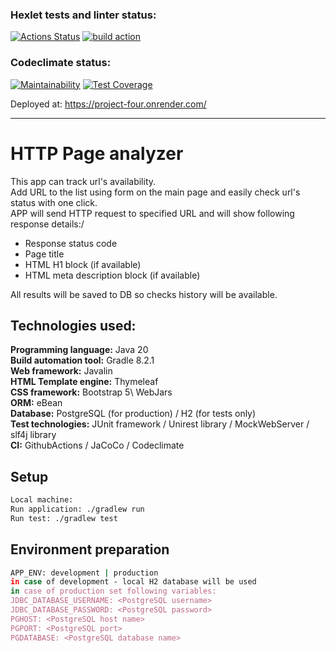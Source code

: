 
### Hexlet tests and linter status:

[![Actions Status](https://github.com/IProrock/java-project-72/workflows/hexlet-check/badge.svg)](https://github.com/IProrock/java-project-72/actions)
[![build action](https://github.com/IProrock/java-project-72/actions/workflows/my-check.yml/badge.svg)](https://github.com/IProrock/java-project-72/actions/workflows/my-check.yml)

### Codeclimate status:

[![Maintainability](https://api.codeclimate.com/v1/badges/c14416be89eb355ebd0a/maintainability)](https://codeclimate.com/github/IProrock/java-project-72/maintainability)
[![Test Coverage](https://api.codeclimate.com/v1/badges/c14416be89eb355ebd0a/test_coverage)](https://codeclimate.com/github/IProrock/java-project-72/test_coverage)

Deployed at: https://project-four.onrender.com/

---

# HTTP Page analyzer
This app can track url's availability.\
Add URL to the list using form on the main page and easily check url's status with one click.\
APP will send HTTP request to specified URL and will show following response details:/
- Response status code
- Page title
- HTML H1 block (if available)
- HTML meta description block (if available)

All results will be saved to DB so checks history will be available.

## Technologies used:
**Programming language:** Java 20\
**Build automation tool:** Gradle 8.2.1\
**Web framework:** Javalin\
**HTML Template engine:** Thymeleaf\
**CSS framework:** Bootstrap 5\ WebJars\
**ORM:** eBean\
**Database:** PostgreSQL (for production) / H2 (for tests only)\
**Test technologies:** JUnit framework / Unirest library / MockWebServer / slf4j library\
**CI:** GithubActions / JaCoCo / Codeclimate

## Setup

```sh
Local machine:
Run application: ./gradlew run
Run test: ./gradlew test
```

## Environment preparation

```sh
APP_ENV: development | production
in case of development - local H2 database will be used
in case of production set following variables:
JDBC_DATABASE_USERNAME: <PostgreSQL username>
JDBC_DATABASE_PASSWORD: <PostgreSQL password>
PGHOST: <PostgreSQL host name>
PGPORT: <PostgreSQL port>
PGDATABASE: <PostgreSQL database name>
```